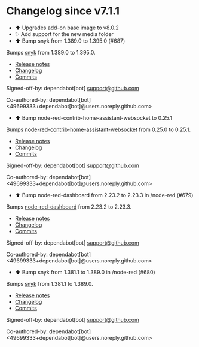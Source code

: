 # Changelog since v7.1.1
- ⬆ Upgrades add-on base image to v8.0.2 
- ✨ Add support for the new media folder 
- ⬆️ Bump snyk from 1.389.0 to 1.395.0 (#687)

Bumps [snyk](https://github.com/snyk/snyk) from 1.389.0 to 1.395.0.
- [Release notes](https://github.com/snyk/snyk/releases)
- [Changelog](https://github.com/snyk/snyk/blob/master/.releaserc)
- [Commits](https://github.com/snyk/snyk/compare/v1.389.0...v1.395.0)

Signed-off-by: dependabot[bot] <support@github.com>

Co-authored-by: dependabot[bot] <49699333+dependabot[bot]@users.noreply.github.com> 
- ⬆️ Bump node-red-contrib-home-assistant-websocket to 0.25.1

Bumps [node-red-contrib-home-assistant-websocket](https://github.com/zachowj/node-red-contrib-home-assistant-websocket) from 0.25.0 to 0.25.1.
- [Release notes](https://github.com/zachowj/node-red-contrib-home-assistant-websocket/releases)
- [Changelog](https://github.com/zachowj/node-red-contrib-home-assistant-websocket/blob/dev/CHANGELOG.md)
- [Commits](https://github.com/zachowj/node-red-contrib-home-assistant-websocket/compare/v0.25.0...v0.25.1)

Signed-off-by: dependabot[bot] <support@github.com>

Co-authored-by: dependabot[bot] <49699333+dependabot[bot]@users.noreply.github.com> 
- ⬆️ Bump node-red-dashboard from 2.23.2 to 2.23.3 in /node-red (#679)

Bumps [node-red-dashboard](https://github.com/node-red/node-red-dashboard) from 2.23.2 to 2.23.3.
- [Release notes](https://github.com/node-red/node-red-dashboard/releases)
- [Changelog](https://github.com/node-red/node-red-dashboard/blob/master/CHANGELOG.md)
- [Commits](https://github.com/node-red/node-red-dashboard/compare/2.23.2...2.23.3)

Signed-off-by: dependabot[bot] <support@github.com>

Co-authored-by: dependabot[bot] <49699333+dependabot[bot]@users.noreply.github.com> 
- ⬆️ Bump snyk from 1.381.1 to 1.389.0 in /node-red (#680)

Bumps [snyk](https://github.com/snyk/snyk) from 1.381.1 to 1.389.0.
- [Release notes](https://github.com/snyk/snyk/releases)
- [Changelog](https://github.com/snyk/snyk/blob/master/.releaserc)
- [Commits](https://github.com/snyk/snyk/compare/v1.381.1...v1.389.0)

Signed-off-by: dependabot[bot] <support@github.com>

Co-authored-by: dependabot[bot] <49699333+dependabot[bot]@users.noreply.github.com> 
